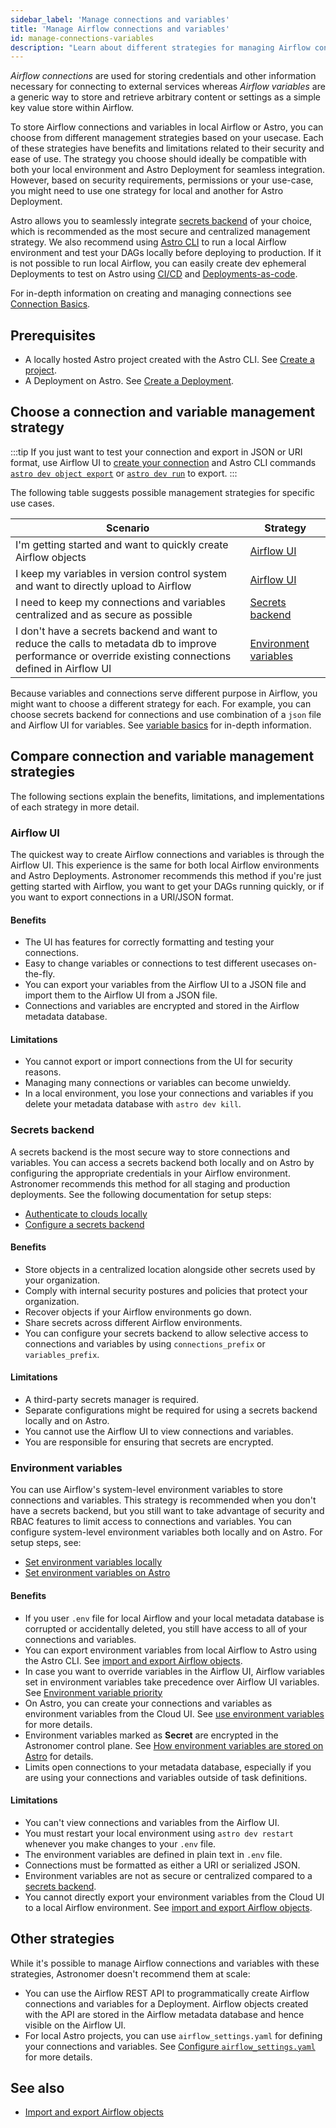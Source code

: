 ```yaml
---
sidebar_label: 'Manage connections and variables'
title: 'Manage Airflow connections and variables'
id: manage-connections-variables
description: "Learn about different strategies for managing Airflow connections and variables in local environments and on Astro"
---
```


*Airflow connections* are used for storing credentials and other information necessary for connecting to external services whereas *Airflow variables* are a generic way to store and retrieve arbitrary content or settings as a simple key value store within Airflow.

To store Airflow connections and variables in local Airflow or Astro, you can choose from different management strategies based on your usecase. Each of these strategies have benefits and limitations related to their security and ease of use. The strategy you choose should ideally be compatible with both your local environment and Astro Deployment for seamless integration. However, based on security requirements, permissions or your use-case, you might need to use one strategy for local and another for Astro Deployment.

Astro allows you to seamlessly integrate [secrets backend](secrets-backend.md) of your choice, which is recommended as the most secure and centralized management strategy. We also recommend using [Astro CLI](cli/overview.md) to run a local Airflow environment and test your DAGs locally before deploying to production. If it is not possible to run local Airflow, you can easily create dev ephemeral Deployments to test on Astro using [CI/CD](set-up-ci-cd.md#create-a-cicd-pipeline) and [Deployments-as-code](manage-deployments-as-code.md#create-a-deployment-from-a-template-file).

For in-depth information on creating and managing connections see [Connection Basics](https://docs.astronomer.io/learn/connections).

## Prerequisites

- A locally hosted Astro project created with the Astro CLI. See [Create a project](develop-project.md#create-an-astro-project).
- A Deployment on Astro. See [Create a Deployment](create-deployment.md).

## Choose a connection and variable management strategy

:::tip
If you just want to test your connection and export in JSON or URI format, use Airflow UI to [create your connection](https://docs.astronomer.io/learn/connections#defining-connections-in-the-airflow-ui) and Astro CLI commands [`astro dev object export`](https://docs.astronomer.io/astro/cli/astro-dev-object-export) or [`astro dev run`](https://docs.astronomer.io/astro/cli/astro-dev-run) to export.
:::

The following table suggests possible management strategies for specific use cases.

| Scenario | Strategy |
|----------|----------|
| I'm getting started and want to quickly create Airflow objects | [Airflow UI](https://docs.astronomer.io/learn/connections#defining-connections-in-the-airflow-ui) |
| I keep my variables in version control system and want to directly upload to Airflow | [Airflow UI](https://docs.astronomer.io/learn/connections#defining-connections-in-the-airflow-ui) |
| I need to keep my connections and variables centralized and as secure as possible | [Secrets backend](secrets-backend.md#benefits) |
| I don't have a secrets backend and want to reduce the calls to metadata db to improve performance or override existing connections defined in Airflow UI | [Environment variables](environment-variables.md) |


Because variables and connections serve different purpose in Airflow, you might want to choose a different strategy for each. For example, you can choose secrets backend for connections and use combination of a `json` file and Airflow UI for variables. See [variable basics](https://docs.astronomer.io/learn/) for in-depth information.

## Compare connection and variable management strategies 

The following sections explain the benefits, limitations, and implementations of each strategy in more detail.

### Airflow UI

The quickest way to create Airflow connections and variables is through the Airflow UI. This experience is the same for both local Airflow environments and Astro Deployments. Astronomer recommends this method if you're just getting started with Airflow, you want to get your DAGs running quickly, or if you want to export connections in a URI/JSON format.

#### Benefits

- The UI has features for correctly formatting and testing your connections.
- Easy to change variables or connections to test different usecases on-the-fly.
- You can export your variables from the Airflow UI to a JSON file and import them to the Airflow UI from a JSON file.
- Connections and variables are encrypted and stored in the Airflow metadata database.

#### Limitations

- You cannot export or import connections from the UI for security reasons.
- Managing many connections or variables can become unwieldy.
- In a local environment, you lose your connections and variables if you delete your metadata database with `astro dev kill`.

### Secrets backend

A secrets backend is the most secure way to store connections and variables. You can access a secrets backend both locally and on Astro by configuring the appropriate credentials in your Airflow environment. Astronomer recommends this method for all staging and production deployments. See the following documentation for setup steps:

- [Authenticate to clouds locally](cli/authenticate-to-clouds.md)
- [Configure a secrets backend](secrets-backend.md)

#### Benefits

- Store objects in a centralized location alongside other secrets used by your organization.
- Comply with internal security postures and policies that protect your organization.
- Recover objects if your Airflow environments go down.
- Share secrets across different Airflow environments.
- You can configure your secrets backend to allow selective access to connections and variables by using `connections_prefix` or `variables_prefix`. 

#### Limitations

- A third-party secrets manager is required.
- Separate configurations might be required for using a secrets backend locally and on Astro.
- You cannot use the Airflow UI to view connections and variables.
- You are responsible for ensuring that secrets are encrypted.

### Environment variables

You can use Airflow's system-level environment variables to store connections and variables. This strategy is recommended when you don't have a secrets backend, but you still want to take advantage of security and RBAC features to limit access to connections and variables. You can configure system-level environment variables both locally and on Astro. For setup steps, see:

- [Set environment variables locally](develop-project.md#set-environment-variables-locally)
- [Set environment variables on Astro](environment-variables.md#add-airflow-connections-and-variables-using-environment-variables)

#### Benefits

- If you user `.env` file for local Airflow and your local metadata database is corrupted or accidentally deleted, you still have access to all of your connections and variables.
- You can export environment variables from local Airflow to Astro using the Astro CLI. See [import and export Airflow objects](import-export-airflow-objects#environment-variables).
- In case you want to override variables in the Airflow UI, Airflow variables set in environment variables take precedence over Airflow UI variables. See [Environment variable priority](environment-variables.md#environment-variable-priority)
- On Astro, you can create your connections and variables as environment variables from the Cloud UI. See [use environment variables](environment-variables.md#set-environment-variables-in-the-cloud-ui) for more details. 
- Environment variables marked as **Secret** are encrypted in the Astronomer control plane. See [How environment variables are stored on Astro](environment-variables.md#how-environment-variables-are-stored-on-astro) for details.
- Limits open connections to your metadata database, especially if you are using your connections and variables outside of task definitions.

#### Limitations

- You can't view connections and variables from the Airflow UI. 
- You must restart your local environment using `astro dev restart` whenever you make changes to your `.env` file.
- The environment variables are defined in plain text in `.env` file.
- Connections must be formatted as either a URI or serialized JSON.
- Environment variables are not as secure or centralized compared to a [secrets backend](secrets-backend.md).
- You cannot directly export your environment variables from the Cloud UI to a local Airflow environment. See [import and export Airflow objects](import-export-airflow-objects#environment-variables).

## Other strategies

While it's possible to manage Airflow connections and variables with these strategies, Astronomer doesn't recommend them at scale: 

- You can use the Airflow REST API to programmatically create Airflow connections and variables for a Deployment. Airflow objects created with the API are stored in the Airflow metadata database and hence visible on the Airflow UI.
- For local Astro projects, you can use `airflow_settings.yaml` for defining your connections and variables. See [Configure `airflow_settings.yaml`](develop-project.md#configure-airflow_settingsyaml-local-development-only) for more details.

## See also
- [Import and export Airflow objects](import-export-airflow-objects)